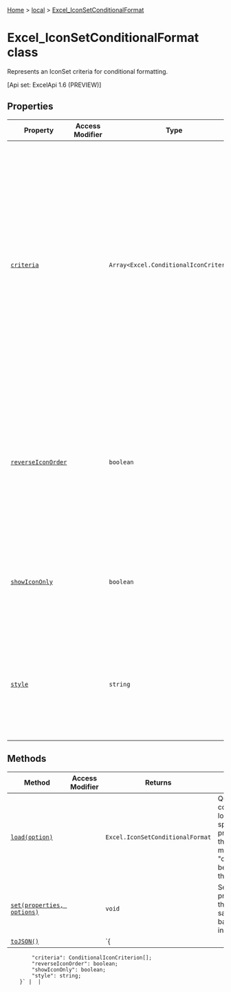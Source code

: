 [Home](./index) &gt; [local](local.md) &gt; [Excel\_IconSetConditionalFormat](local.excel_iconsetconditionalformat.md)

# Excel\_IconSetConditionalFormat class

Represents an IconSet criteria for conditional formatting. 

 \[Api set: ExcelApi 1.6 (PREVIEW)\]

## Properties

|  Property | Access Modifier | Type | Description |
|  --- | --- | --- | --- |
|  [`criteria`](local.excel_iconsetconditionalformat.criteria.md) |  | `Array<Excel.ConditionalIconCriterion>` | An array of Criteria and IconSets for the rules and potential custom icons for conditional icons. Note that for the first criterion only the custom icon can be modified, while type, formula and operator will be ignored when set. <p/> \[Api set: ExcelApi 1.6 (PREVIEW)\] |
|  [`reverseIconOrder`](local.excel_iconsetconditionalformat.reverseiconorder.md) |  | `boolean` | If true, reverses the icon orders for the IconSet. Note that this cannot be set if custom icons are used. <p/> \[Api set: ExcelApi 1.6 (PREVIEW)\] |
|  [`showIconOnly`](local.excel_iconsetconditionalformat.showicononly.md) |  | `boolean` | If true, hides the values and only shows icons. <p/> \[Api set: ExcelApi 1.6 (PREVIEW)\] |
|  [`style`](local.excel_iconsetconditionalformat.style.md) |  | `string` | If set, displays the IconSet option for the conditional format. <p/> \[Api set: ExcelApi 1.6 (PREVIEW)\] |

## Methods

|  Method | Access Modifier | Returns | Description |
|  --- | --- | --- | --- |
|  [`load(option)`](local.excel_iconsetconditionalformat.load.md) |  | `Excel.IconSetConditionalFormat` | Queues up a command to load the specified properties of the object. You must call "context.sync()" before reading the properties. |
|  [`set(properties, options)`](local.excel_iconsetconditionalformat.set.md) |  | `void` | Sets multiple properties on the object at the same time, based on JSON input. |
|  [`toJSON()`](local.excel_iconsetconditionalformat.tojson.md) |  | `{
            "criteria": ConditionalIconCriterion[];
            "reverseIconOrder": boolean;
            "showIconOnly": boolean;
            "style": string;
        }` |  |

